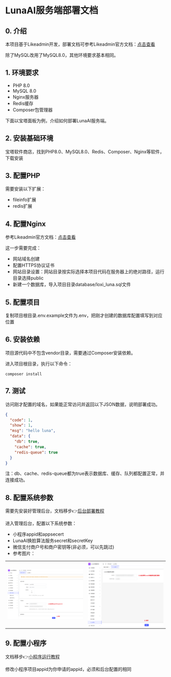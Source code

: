 # LunaAI服务端部署文档

## 0. 介绍

本项目基于Likeadmin开发，部署文档可参考Likeadmin官方文档：[点击查看](https://doc.likeadmin.cn/php/#%E7%AB%99%E7%82%B9%E9%83%A8%E7%BD%B2)

除了MySQL改用了MySQL8.0，其他环境要求基本相同。

## 1. 环境要求

- PHP 8.0
- MySQL 8.0
- Nginx服务器
- Redis缓存
- Composer包管理器

下面以宝塔面板为例，介绍如何部署LunaAI服务端。

## 2. 安装基础环境

宝塔软件商店，找到PHP8.0、MySQL8.0、Redis、Composer、Nginx等软件，下载安装

## 3. 配置PHP

需要安装以下扩展：

- fileinfo扩展
- redis扩展

## 4. 配置Nginx

参考Likeadmin官方文档：[点击查看](https://doc.likeadmin.cn/php/#%E7%AB%99%E7%82%B9%E9%83%A8%E7%BD%B2)

这一步需要完成：

 - 网站域名创建
 - 配置HTTPS协议证书
 - 网站目录设置：网站目录按实际选择本项目代码在服务器上的绝对路径，运行目录选择public
 - 新建一个数据库，导入项目目录database/loxi_luna.sql文件

## 5. 配置项目

复制项目根目录.env.example文件为.env，把刚才创建的数据库配置填写到对应位置

## 6. 安装依赖

项目源代码中不包含vendor目录，需要通过Composer安装依赖。

进入项目根目录，执行以下命令：

```shell
composer install
```

## 7. 测试

访问刚才配置的域名，如果能正常访问并返回以下JSON数据，说明部署成功。


```JSON
{
  "code": 1,
  "show": 1,
  "msg": "hello luna",
  "data": {
    "db": true,
    "cache": true,
    "redis-queue": true
  }
}
```

注：db、cache、redis-queue都为true表示数据库、缓存、队列都配置正常，并连接成功。

## 8. 配置系统参数

需要先安装好管理后台，文档移步👉[后台部署教程](./deploy-admin.md)

进入管理后台，配置以下系统参数：

- 小程序appid和appsecert
- LunaAI换脸算法服务secret和secretKey
- 微信支付商户号和商户密钥等(非必须，可以先跳过)
- 参考图片：
<table>
    <tr>
        <td><img src="./image/deploy/system-config-2.png"/></td>
        <td><img src="./image/deploy/system-config-1.png"/></td>
    </tr>
</table>

## 9. 配置小程序

文档移步👉[小程序运行教程](./deploy-uniapp.md)

修改小程序项目appid为你申请的appid，必须和后台配置的相同
